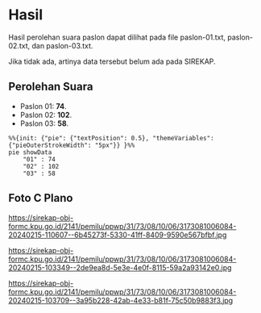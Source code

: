 # Hasil

Hasil perolehan suara paslon dapat dilihat pada file paslon-01.txt, paslon-02.txt, dan paslon-03.txt.

Jika tidak ada, artinya data tersebut belum ada pada SIREKAP.

## Perolehan Suara

 * Paslon 01: **74**.
 * Paslon 02: **102**.
 * Paslon 03: **58**.

```mermaid
%%{init: {"pie": {"textPosition": 0.5}, "themeVariables": {"pieOuterStrokeWidth": "5px"}} }%%
pie showData
    "01" : 74
    "02" : 102
    "03" : 58
```
## Foto C Plano

https://sirekap-obj-formc.kpu.go.id/2141/pemilu/ppwp/31/73/08/10/06/3173081006084-20240215-110607--6b45273f-5330-41ff-8409-9590e567bfbf.jpg

https://sirekap-obj-formc.kpu.go.id/2141/pemilu/ppwp/31/73/08/10/06/3173081006084-20240215-103349--2de9ea8d-5e3e-4e0f-8115-59a2a93142e0.jpg

https://sirekap-obj-formc.kpu.go.id/2141/pemilu/ppwp/31/73/08/10/06/3173081006084-20240215-103709--3a95b228-42ab-4e33-b81f-75c50b9883f3.jpg
